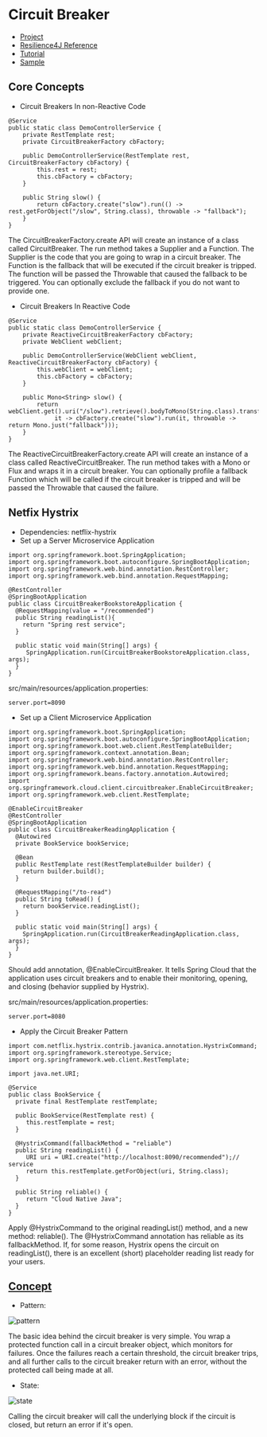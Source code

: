 # Circuit Breaker
- [Project](https://spring.io/projects/spring-cloud-circuitbreaker)
- [Resilience4J Reference](https://docs.spring.io/spring-cloud-circuitbreaker/docs/1.0.4.RELEASE/reference/html/)
- [Tutorial](https://www.baeldung.com/spring-cloud-netflix-hystrix)
- [Sample](https://spring.io/guides/gs/circuit-breaker/)

## Core Concepts
- Circuit Breakers In non-Reactive Code
```
@Service
public static class DemoControllerService {
	private RestTemplate rest;
	private CircuitBreakerFactory cbFactory;

	public DemoControllerService(RestTemplate rest, CircuitBreakerFactory cbFactory) {
		this.rest = rest;
		this.cbFactory = cbFactory;
	}

	public String slow() {
		return cbFactory.create("slow").run(() -> rest.getForObject("/slow", String.class), throwable -> "fallback");
	}
}
```
The CircuitBreakerFactory.create API will create an instance of a class called CircuitBreaker. The run method takes a Supplier and a Function. The Supplier is the code that you are going to wrap in a circuit breaker. The Function is the fallback that will be executed if the circuit breaker is tripped. The function will be passed the Throwable that caused the fallback to be triggered. You can optionally exclude the fallback if you do not want to provide one.

- Circuit Breakers In Reactive Code
```
@Service
public static class DemoControllerService {
	private ReactiveCircuitBreakerFactory cbFactory;
	private WebClient webClient;

	public DemoControllerService(WebClient webClient, ReactiveCircuitBreakerFactory cbFactory) {
		this.webClient = webClient;
		this.cbFactory = cbFactory;
	}

	public Mono<String> slow() {
		return webClient.get().uri("/slow").retrieve().bodyToMono(String.class).transform(
		     it -> cbFactory.create("slow").run(it, throwable -> return Mono.just("fallback")));
	}
}
```
The ReactiveCircuitBreakerFactory.create API will create an instance of a class called ReactiveCircuitBreaker. The run method takes with a Mono or Flux and wraps it in a circuit breaker. You can optionally profile a fallback Function which will be called if the circuit breaker is tripped and will be passed the Throwable that caused the failure.


## Netfix Hystrix
- Dependencies: netflix-hystrix
- Set up a Server Microservice Application
```
import org.springframework.boot.SpringApplication;
import org.springframework.boot.autoconfigure.SpringBootApplication;
import org.springframework.web.bind.annotation.RestController;
import org.springframework.web.bind.annotation.RequestMapping;

@RestController
@SpringBootApplication
public class CircuitBreakerBookstoreApplication {
  @RequestMapping(value = "/recommended")
  public String readingList(){
    return "Spring rest service";
  }

  public static void main(String[] args) {
     SpringApplication.run(CircuitBreakerBookstoreApplication.class, args);
  }
}
```
src/main/resources/application.properties:
```
server.port=8090
```
- Set up a Client Microservice Application
```
import org.springframework.boot.SpringApplication;
import org.springframework.boot.autoconfigure.SpringBootApplication;
import org.springframework.boot.web.client.RestTemplateBuilder;
import org.springframework.context.annotation.Bean;
import org.springframework.web.bind.annotation.RestController;
import org.springframework.web.bind.annotation.RequestMapping;
import org.springframework.beans.factory.annotation.Autowired;
import org.springframework.cloud.client.circuitbreaker.EnableCircuitBreaker;
import org.springframework.web.client.RestTemplate;

@EnableCircuitBreaker
@RestController
@SpringBootApplication
public class CircuitBreakerReadingApplication {
  @Autowired
  private BookService bookService;

  @Bean
  public RestTemplate rest(RestTemplateBuilder builder) {
    return builder.build();
  }

  @RequestMapping("/to-read")
  public String toRead() {
    return bookService.readingList();
  }

  public static void main(String[] args) {
    SpringApplication.run(CircuitBreakerReadingApplication.class, args);
  }
}
```
Should add annotation, @EnableCircuitBreaker. It tells Spring Cloud that the application uses circuit breakers and to enable their monitoring, opening, and closing (behavior supplied by Hystrix).

src/main/resources/application.properties:
```
server.port=8080
```

- Apply the Circuit Breaker Pattern
```
import com.netflix.hystrix.contrib.javanica.annotation.HystrixCommand;
import org.springframework.stereotype.Service;
import org.springframework.web.client.RestTemplate;

import java.net.URI;

@Service
public class BookService {
  private final RestTemplate restTemplate;

  public BookService(RestTemplate rest) {
     this.restTemplate = rest;
  }

  @HystrixCommand(fallbackMethod = "reliable")
  public String readingList() {
     URI uri = URI.create("http://localhost:8090/recommended");// service
     return this.restTemplate.getForObject(uri, String.class);
  }

  public String reliable() {
     return "Cloud Native Java";
  }
}
```
Apply @HystrixCommand to the original readingList() method, and a new method: reliable(). The @HystrixCommand annotation has reliable as its fallbackMethod. If, for some reason, Hystrix opens the circuit on readingList(), there is an excellent (short) placeholder reading list ready for your users.

##

## [Concept](https://martinfowler.com/bliki/CircuitBreaker.html)
- Pattern: 

![pattern](https://martinfowler.com/bliki/images/circuitBreaker/sketch.png)

The basic idea behind the circuit breaker is very simple. You wrap a protected function call in a circuit breaker object, 
which monitors for failures. Once the failures reach a certain threshold, the circuit breaker trips, and all further calls
to the circuit breaker return with an error, without the protected call being made at all. 

- State:

![state](https://martinfowler.com/bliki/images/circuitBreaker/state.png)

Calling the circuit breaker will call the underlying block if the circuit is closed, but return an error if it's open.
